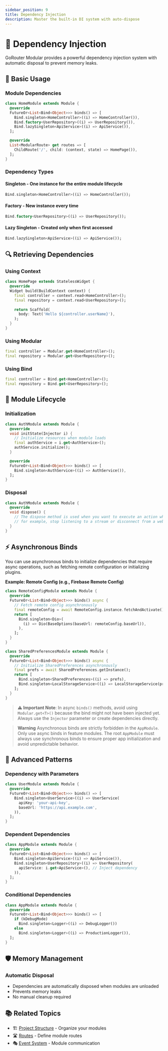 ```yaml
---
sidebar_position: 9
title: Dependency Injection
description: Master the built-in DI system with auto-dispose
---
```


# 💉 Dependency Injection

GoRouter Modular provides a powerful dependency injection system with automatic disposal to prevent memory leaks.

## 🔧 Basic Usage

### **Module Dependencies**

```dart
class HomeModule extends Module {
  @override
  FutureOr<List<Bind<Object>>> binds() => [
    Bind.singleton<HomeController>((i) => HomeController()),
    Bind.factory<UserRepository>((i) => UserRepository()),
    Bind.lazySingleton<ApiService>((i) => ApiService()),
  ];

  @override
  List<ModularRoute> get routes => [
    ChildRoute('/', child: (context, state) => HomePage()),
  ];
}
```

### **Dependency Types**

#### **Singleton** - One instance for the entire module lifecycle
```dart
Bind.singleton<HomeController>((i) => HomeController());
```

#### **Factory** - New instance every time
```dart
Bind.factory<UserRepository>((i) => UserRepository());
```

#### **Lazy Singleton** - Created only when first accessed
```dart
Bind.lazySingleton<ApiService>((i) => ApiService());
```

## 🔍 Retrieving Dependencies

### **Using Context**
```dart
class HomePage extends StatelessWidget {
  @override
  Widget build(BuildContext context) {
    final controller = context.read<HomeController>();
    final repository = context.read<UserRepository>();
    
    return Scaffold(
      body: Text('Hello ${controller.userName}'),
    );
  }
}
```

### **Using Modular**
```dart
final controller = Modular.get<HomeController>();
final repository = Modular.get<UserRepository>();
```

### **Using Bind**
```dart
final controller = Bind.get<HomeController>();
final repository = Bind.get<UserRepository>();
```

## 🔄 Module Lifecycle

### **Initialization**
```dart
class AuthModule extends Module {
  @override
  void initState(Injector i) {
    // Initialize resources when module loads
    final authService = i.get<AuthService>();
    authService.initialize();
  }

  @override
  FutureOr<List<Bind<Object>>> binds() => [
    Bind.singleton<AuthService>((i) => AuthService()),
  ];
}
```

### **Disposal**
```dart
class AuthModule extends Module {
  @override
  void dispose() {
    // The dispose method is used when you want to execute an action when the module is disposed,
    // for example, stop listening to a stream or disconnect from a websocket.
  }
}
```

## ⚡️ Asynchronous Binds

You can use asynchronous binds to initialize dependencies that require async operations, such as fetching remote configuration or initializing plugins.

**Example: Remote Config (e.g., Firebase Remote Config)**
```dart
class RemoteConfigModule extends Module {
  @override
  FutureOr<List<Bind<Object>>> binds() async {
    // Fetch remote config asynchronously
    final remoteConfig = await RemoteConfig.instance.fetchAndActivate();
    return [
      Bind.singleton<Dio>(
        (i) => Dio(BaseOptions(baseUrl: remoteConfig.baseUrl)),
      ),
    ];
  }
}

class SharedPreferencesModule extends Module {
  @override
  FutureOr<List<Bind<Object>>> binds() async {
    // Initialize SharedPreferences asynchronously
    final prefs = await SharedPreferences.getInstance();
    return [
      Bind.singleton<SharedPreferences>((i) => prefs),
      Bind.singleton<LocalStorageService>((i) => LocalStorageService(prefs)),
    ];
  }
}


```
> **⚠️ Important Note**: In async `binds()` methods, avoid using `Modular.get<T>()` because the bind might not have been injected yet. Always use the `Injector` parameter or create dependencies directly.

> **Warning**
> Asynchronous binds are strictly forbidden in the `AppModule`. Only use async binds in feature modules. The root `AppModule` must always use synchronous binds to ensure proper app initialization and avoid unpredictable behavior.

## 🎯 Advanced Patterns

### **Dependency with Parameters**
```dart
class UserModule extends Module {
  @override
  FutureOr<List<Bind<Object>>> binds() => [
    Bind.singleton<UserService>((i) => UserService(
      apiKey: 'your-api-key',
      baseUrl: 'https://api.example.com',
    )),
  ];
}
```

### **Dependent Dependencies**
```dart
class AppModule extends Module {
  @override
  FutureOr<List<Bind<Object>>> binds() => [
    Bind.singleton<ApiService>((i) => ApiService()),
    Bind.singleton<UserRepository>((i) => UserRepository(
      apiService: i.get<ApiService>(), // Inject dependency
    )),
  ];
}
```

### **Conditional Dependencies**
```dart
class AppModule extends Module {
  @override
  FutureOr<List<Bind<Object>>> binds() => [
    if (kDebugMode)
      Bind.singleton<Logger>((i) => DebugLogger())
    else
      Bind.singleton<Logger>((i) => ProductionLogger()),
  ];
}
```

## 🛡️ Memory Management

### **Automatic Disposal**
- Dependencies are automatically disposed when modules are unloaded
- Prevents memory leaks
- No manual cleanup required


## 📚 Related Topics

- 🏗️ [Project Structure](./project-structure) - Organize your modules
- 🛣️ [Routes](./routes) - Define module routes
- 🎭 [Event System](./event-system) - Module communication 
